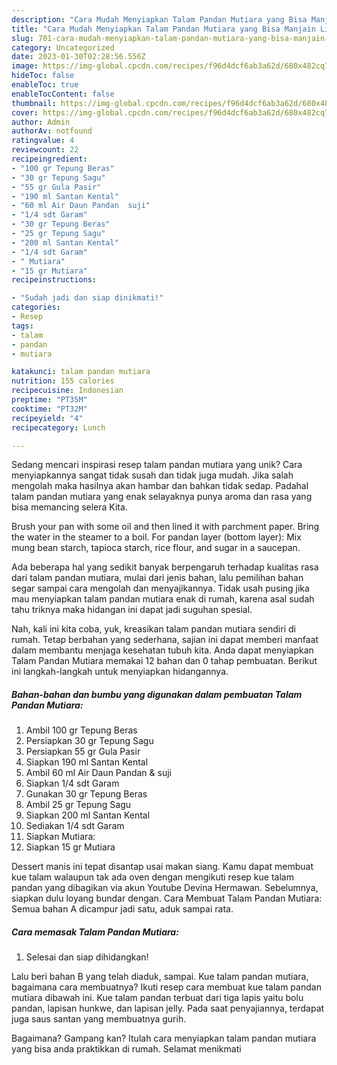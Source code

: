 ```yaml
---
description: "Cara Mudah Menyiapkan Talam Pandan Mutiara yang Bisa Manjain Lidah"
title: "Cara Mudah Menyiapkan Talam Pandan Mutiara yang Bisa Manjain Lidah"
slug: 701-cara-mudah-menyiapkan-talam-pandan-mutiara-yang-bisa-manjain-lidah
category: Uncategorized
date: 2023-01-30T02:28:56.556Z
image: https://img-global.cpcdn.com/recipes/f96d4dcf6ab3a62d/680x482cq70/talam-pandan-mutiara-foto-resep-utama.jpg
hideToc: false
enableToc: true
enableTocContent: false
thumbnail: https://img-global.cpcdn.com/recipes/f96d4dcf6ab3a62d/680x482cq70/talam-pandan-mutiara-foto-resep-utama.jpg
cover: https://img-global.cpcdn.com/recipes/f96d4dcf6ab3a62d/680x482cq70/talam-pandan-mutiara-foto-resep-utama.jpg
author: Admin
authorAv: notfound
ratingvalue: 4
reviewcount: 22
recipeingredient:
- "100 gr Tepung Beras"
- "30 gr Tepung Sagu"
- "55 gr Gula Pasir"
- "190 ml Santan Kental"
- "60 ml Air Daun Pandan  suji"
- "1/4 sdt Garam"
- "30 gr Tepung Beras"
- "25 gr Tepung Sagu"
- "200 ml Santan Kental"
- "1/4 sdt Garam"
- " Mutiara"
- "15 gr Mutiara"
recipeinstructions:

- "Sudah jadi dan siap dinikmati!"
categories:
- Resep
tags:
- talam
- pandan
- mutiara

katakunci: talam pandan mutiara 
nutrition: 155 calories
recipecuisine: Indonesian
preptime: "PT35M"
cooktime: "PT32M"
recipeyield: "4"
recipecategory: Lunch

---
```





Sedang mencari inspirasi resep talam pandan mutiara yang unik? Cara menyiapkannya sangat tidak susah dan tidak juga mudah. Jika salah mengolah maka hasilnya akan hambar dan bahkan tidak sedap. Padahal talam pandan mutiara yang enak selayaknya punya aroma dan rasa yang bisa memancing selera Kita.





Brush your pan with some oil and then lined it with parchment paper. Bring the water in the steamer to a boil. For pandan layer (bottom layer): Mix mung bean starch, tapioca starch, rice flour, and sugar in a saucepan.

Ada beberapa hal yang sedikit banyak berpengaruh terhadap kualitas rasa dari talam pandan mutiara, mulai dari jenis bahan, lalu pemilihan bahan segar sampai cara mengolah dan menyajikannya. Tidak usah pusing jika mau menyiapkan talam pandan mutiara enak di rumah, karena asal sudah tahu triknya maka hidangan ini dapat jadi suguhan spesial.






Nah, kali ini kita coba, yuk, kreasikan talam pandan mutiara sendiri di rumah. Tetap berbahan yang sederhana, sajian ini dapat memberi manfaat dalam membantu menjaga kesehatan tubuh kita. Anda dapat menyiapkan Talam Pandan Mutiara memakai 12 bahan dan 0 tahap pembuatan. Berikut ini langkah-langkah untuk menyiapkan hidangannya.

<!--inarticleads1-->

##### Bahan-bahan dan bumbu yang digunakan dalam pembuatan Talam Pandan Mutiara:

1. Ambil 100 gr Tepung Beras
1. Persiapkan 30 gr Tepung Sagu
1. Persiapkan 55 gr Gula Pasir
1. Siapkan 190 ml Santan Kental
1. Ambil 60 ml Air Daun Pandan &amp; suji
1. Siapkan 1/4 sdt Garam
1. Gunakan 30 gr Tepung Beras
1. Ambil 25 gr Tepung Sagu
1. Siapkan 200 ml Santan Kental
1. Sediakan 1/4 sdt Garam
1. Siapkan  Mutiara:
1. Siapkan 15 gr Mutiara


Dessert manis ini tepat disantap usai makan siang. Kamu dapat membuat kue talam walaupun tak ada oven dengan mengikuti resep kue talam pandan yang dibagikan via akun Youtube Devina Hermawan. Sebelumnya, siapkan dulu loyang bundar dengan. Cara Membuat Talam Pandan Mutiara: Semua bahan A dicampur jadi satu, aduk sampai rata. 

<!--inarticleads2-->

##### Cara memasak Talam Pandan Mutiara:


1. Selesai dan siap dihidangkan!

Lalu beri bahan B yang telah diaduk, sampai. Kue talam pandan mutiara, bagaimana cara membuatnya? Ikuti resep cara membuat kue talam pandan mutiara dibawah ini. Kue talam pandan terbuat dari tiga lapis yaitu bolu pandan, lapisan hunkwe, dan lapisan jelly. Pada saat penyajiannya, terdapat juga saus santan yang membuatnya gurih. 

Bagaimana? Gampang kan? Itulah cara menyiapkan talam pandan mutiara yang bisa anda praktikkan di rumah. Selamat menikmati
